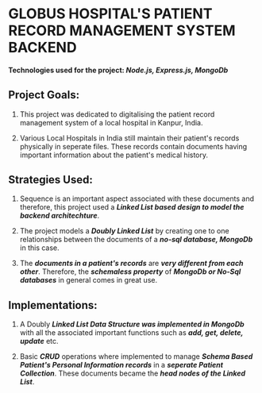 # GLOBUS HOSPITAL'S PATIENT RECORD MANAGEMENT SYSTEM BACKEND

#### Technologies used for the project: <em>Node.js, Express.js, MongoDb</em>

## Project Goals:

1. This project was dedicated to digitalising the patient record management system of a local hospital in Kanpur, India.

2. Various Local Hospitals in India still maintain their patient's records physically in seperate files. These records contain documents having important information about the patient's medical history.

## Strategies Used:

1. Sequence is an important aspect associated with these documents and therefore, this project used a ***Linked List based design to model the backend architechture***.

2. The project models a ***Doubly Linked List*** by creating one to one relationships between the documents of a ***no-sql database, MongoDb*** in this case.

3. The ***documents in a patient's records*** are ***very different from each other***. Therefore, the ***schemaless property*** of ***MongoDb or No-Sql databases*** in general comes in great use.

## Implementations:

1. A Doubly ***Linked List Data Structure was implemented in MongoDb*** with all the associated important functions such as ***add, get, delete, update*** etc.

2. Basic ***CRUD*** operations where implemented to manage ***Schema Based Patient's Personal Information records*** in a ***seperate Patient Collection***. These documents became the ***head nodes of the Linked List***.
